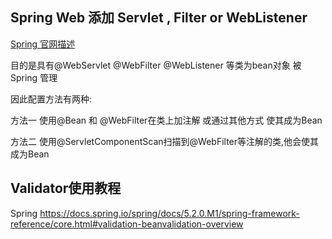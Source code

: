 ## Spring Web 添加 Servlet , Filter or WebListener

[Spring 官网描述](https://docs.spring.io/spring-boot/docs/2.1.0.RELEASE/reference/htmlsingle/#howto-add-a-servlet-filter-or-listener-as-spring-bean)


目的是具有@WebServlet @WebFilter @WebListener 等类为bean对象 被Spring 管理

因此配置方法有两种:

方法一 使用@Bean 和 @WebFilter在类上加注解 或通过其他方式 使其成为Bean

方法二 使用@ServletComponentScan扫描到@WebFilter等注解的类,他会使其成为Bean




## Validator使用教程

Spring https://docs.spring.io/spring/docs/5.2.0.M1/spring-framework-reference/core.html#validation-beanvalidation-overview


